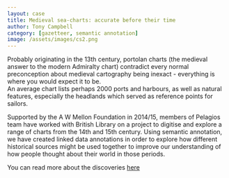```yaml
---
layout: case
title: Medieval sea-charts: accurate before their time
author: Tony Campbell
category: [gazetteer, semantic annotation]
image: /assets/images/cs2.png
---
```


Probably originating in the 13th century, portolan charts (the medieval answer to the modern Admiralty chart) contradict every normal preconception about
medieval cartography being inexact  - everything is where you would expect it to be.  
An average chart lists perhaps 2000 ports and harbours, as well as natural features, especially the headlands which served as reference
points for sailors.

Supported by the A W Mellon Foundation in 2014/15, members of Pelagios team have worked with British Library on a project to digitise
and explore a range of charts from the 14th and 15th century. Using semantic annotation, we have created linked data annotations in order
to explore how different historical sources might be used together to improve our understanding of how people thought about their world
in those periods.

You can read more about the discoveries <a href="https://blogs.bl.uk/magnificentmaps/2016/08/putting-the-medieval-online-pelagios.html"> here</a>
